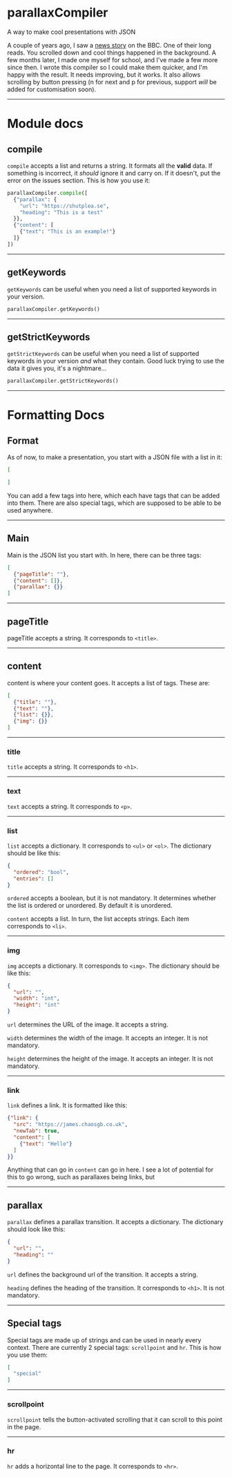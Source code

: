 # parallaxCompiler

A way to make cool presentations with JSON

A couple of years ago, I saw a [news story](https://www.bbc.co.uk/news/resources/idt-sh/who_stole_burmas_royal_ruby) on the BBC. One of their long reads. You scrolled down and cool things happened in the background. A few months later, I made one myself for school, and I've made a few more since then. I wrote this compiler so I could make them quicker, and I'm happy with the result. It needs improving, but it works. It also allows scrolling by button pressing (n for next and p for previous, support *will* be added for customisation soon).

---

# Module docs

## compile

`compile` accepts a list and returns a string. It formats all the **valid** data. If something is incorrect, it *should* ignore it and carry on. If it doesn't, put the error on the issues section. This is how you use it:
```python
parallaxCompiler.compile([
  {"parallax": {
    "url": "https://shutplea.se",
    "heading": "This is a test"
  }},
  {"content": [
    {"text": "This is an example!"}
  ]}
])
```

---

## getKeywords

`getKeywords` can be useful when you need a list of supported keywords in your version.

```python
parallaxCompiler.getKeywords()
```

---

## getStrictKeywords

`getStrictKeywords` can be useful when you need a list of supported keywords in your version *and* what they contain. Good luck trying to use the data it gives you, it's a nightmare...

```python
parallaxCompiler.getStrictKeywords()
```

---

# Formatting Docs

## Format

As of now, to make a presentation, you start with a JSON file with a list in it:

```json
[

]
```

You can add a few tags into here, which each have tags that can be added into them. There are also special tags, which are supposed to be able to be used anywhere.

---

## Main

Main is the JSON list you start with. In here, there can be three tags:
```json
[
  {"pageTitle": ""},
  {"content": []},
  {"parallax": {}}
]
```

---

## pageTitle

pageTitle accepts a string. It corresponds to `<title>`.

---

## content

content is where your content goes. It accepts a list of tags. These are:
```json
[
  {"title": ""},
  {"text": ""},
  {"list": {}},
  {"img": {}}
]
```
---

### title

`title` accepts a string. It corresponds to `<h1>`.

---

### text

`text` accepts a string. It corresponds to `<p>`.

---

### list

`list` accepts a dictionary. It corresponds to `<ul>` or `<ol>`. The dictionary should be like this:

```json
{
  "ordered": "bool",
  "entries": []
}
```

`ordered` accepts a boolean, but it is not mandatory. It determines whether the list is ordered or unordered. By default it is unordered.

`content` accepts a list. In turn, the list accepts strings. Each item corresponds to `<li>`.

---

### img

`img` accepts a dictionary. It corresponds to `<img>`. The dictionary should be like this:

```json
{
  "url": "",
  "width": "int",
  "height": "int"
}
```

`url` determines the URL of the image. It accepts a string.

`width` determines the width of the image. It accepts an integer. It is not mandatory.

`height` determines the height of the image. It accepts an integer. It is not mandatory.

---

### link

`link` defines a link. It is formatted like this:
```json
{"link": {
  "src": "https://james.chaosgb.co.uk",
  "newTab": true,
  "content": [
    {"text": "Hello"}
  ]
}}
```
Anything that can go in `content` can go in here. I see a lot of potential for this to go wrong, such as parallaxes being links, but 

---

## parallax

`parallax` defines a parallax transition. It accepts a dictionary. The dictionary should look like this:

```json
{
  "url": "",
  "heading": ""
}
```

`url` defines the background url of the transition. It accepts a string.

`heading` defines the heading of the transition. It corresponds to `<h1>`. It is not mandatory.

---

## Special tags

Special tags are made up of strings and can be used in nearly every context. There are currently 2 special tags: `scrollpoint` and `hr`. This is how you use them:

```json
[
  "special"
]
```

---

### scrollpoint

`scrollpoint` tells the button-activated scrolling that it can scroll to this point in the page.

---

### hr

`hr` adds a horizontal line to the page. It corresponds to `<hr>`.
